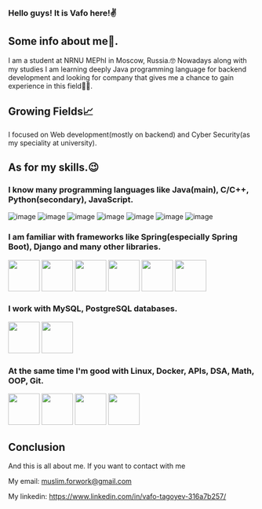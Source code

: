 ### Hello guys! It is Vafo here!✌️

## Some info about me📃.

I am a student at NRNU MEPhI in Moscow, Russia.🤓
Nowadays along with my studies I am learning deeply Java programming language for backend development and looking for company that gives me a chance to gain experience in this field👨‍💻.

## Growing Fields📈

I focused on Web development(mostly on backend) and Cyber Security(as my speciality at university).

## As for my skills.😉 

### I know many programming languages like Java(main), C/C++, Python(secondary), JavaScript.


![image](https://github.com/abrahamcalf/programming-languages-logos/blob/master/src/java/java_64x64.png)
![image](https://github.com/abrahamcalf/programming-languages-logos/blob/master/src/c/c_64x64.png)
![image](https://github.com/abrahamcalf/programming-languages-logos/blob/master/src/cpp/cpp_64x64.png)
![image](https://github.com/abrahamcalf/programming-languages-logos/blob/master/src/python/python_64x64.png)
![image](https://github.com/abrahamcalf/programming-languages-logos/blob/master/src/html/html_64x64.png)
![image](https://github.com/abrahamcalf/programming-languages-logos/blob/master/src/css/css_64x64.png)
![image](https://github.com/abrahamcalf/programming-languages-logos/blob/master/src/javascript/javascript_64x64.png)

### I am familiar with frameworks like Spring(especially Spring Boot), Django and many other libraries.

<img src="https://user-images.githubusercontent.com/25181517/117201470-f6d56780-adec-11eb-8f7c-e70e376cfd07.png" width="64" height="64" /> <img src="https://user-images.githubusercontent.com/25181517/183891303-41f257f8-6b3d-487c-aa56-c497b880d0fb.png" width="64" height="64" />
<img src="https://user-images.githubusercontent.com/25181517/117207242-07d5a700-adf4-11eb-975e-be04e62b984b.png" width="64" height="64" />
<img src="https://user-images.githubusercontent.com/25181517/117207493-49665200-adf4-11eb-808e-a9c0fcc2a0a0.png" width="64" height="64" />
<img src="https://user-images.githubusercontent.com/25181517/183894676-137319b5-1364-4b6a-ba4f-e9fc94ddc4aa.png" width="64" height="64" />
<img src="https://user-images.githubusercontent.com/75538894/208183758-b7771a27-b49d-4781-af2d-c831ca867ad2.png" width="64" height="64" />

### I work with MySQL, PostgreSQL databases.

<img src = "https://user-images.githubusercontent.com/75538894/208183390-cf53ec33-f0a5-420d-bce5-8b0bf9bc1a6b.png" width="64" height="64" /> <img src = "https://user-images.githubusercontent.com/75538894/208183100-f8f7ee4d-89a5-4979-a918-1e82fa69c8af.png" width="64" height="64" />

### At the same time I'm good with Linux, Docker, APIs, DSA, Math, OOP, Git.

<img src="https://user-images.githubusercontent.com/75538894/208184423-2c379c75-265d-4d35-9334-82bf41f372c6.png" width="64" height="64" /> <img src="https://user-images.githubusercontent.com/75538894/208184548-82577d8a-21fd-421b-9c9c-29eb7c7acfd0.png" width="64" height="64" />
<img src="https://user-images.githubusercontent.com/75538894/208184779-18bcaeab-7441-4ccd-9790-39c145e09b6d.png" width="64" height="64" />
<img src="https://user-images.githubusercontent.com/75538894/208183942-a1209a7a-1fd9-47ed-b320-cf9cd1df4329.png" width="64" height="64" />

## Conclusion

And this is all about me. If you want to contact with me

My email: muslim.forwork@gmail.com

My linkedin: https://www.linkedin.com/in/vafo-tagoyev-316a7b257/


